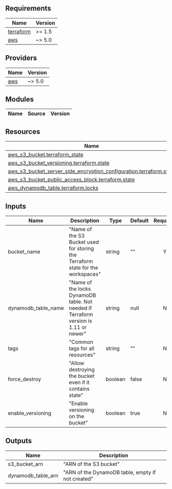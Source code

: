 <!-- BEGIN_TF_DOCS -->
## Requirements

| Name | Version |
|------|---------|
| <a name="requirement_terraform"></a> [terraform](#requirement\_terraform) | >= 1.5 |
| <a name="requirement_aws"></a> [aws](#requirement\_aws) | ~> 5.0 |

## Providers

| Name | Version |
|------|---------|
| <a name="provider_aws"></a> [aws](#provider\_aws) | ~> 5.0 |

## Modules

| Name | Source | Version |
|------|--------|---------|

## Resources

| Name | Type |
|------|------|
| [aws_s3_bucket.terraform_state](https://registry.terraform.io/providers/hashicorp/aws/latest/docs/resources/s3_bucket) | resource |
| [aws_s3_bucket_versioning.terraform.state](https://registry.terraform.io/providers/hashicorp/aws/latest/docs/resources/s3_bucket_versioning) | resource |
| [aws_s3_bucket_server_side_encryption_configuration.terraform.state](https://registry.terraform.io/providers/hashicorp/aws/latest/docs/resources/s3_bucket_server_side_encryption_configuration) | resource |
| [aws_s3_bucket_public_access_block.terraform.state](https://registry.terraform.io/providers/hashicorp/aws/latest/docs/resources/s3_bucket_public_access_block) | resource |
| [aws_dynamodb_table.terraform.locks](https://registry.terraform.io/providers/hashicorp/aws/latest/docs/data-sources/dynamodb_table) | resource |


## Inputs

| Name | Description | Type | Default | Required |
|------|-------------|------|---------|:--------:|
| bucket_name | "Name of the S3 Bucket used for storing the Terraform state for the workspaces" | string | "" | Y |
| dynamodb_table_name | "Name of the locks DynamoDB table. Not needed if Terraform version is 1.11 or newer" | string | null | N |
| tags | "Common tags for all resources" | string | "" | N |
| force_destroy | "Allow destroying the bucket even if it contains state" | boolean | false | N |
| enable_versioning | "Enable versioning on the bucket" | boolean | true | N |


## Outputs

| Name | Description |
|------|-------------|
| s3_bucket_arn | "ARN of the S3 bucket" |
| dynamodb_table_arn | "ARN of the DynamoDB table, empty if not created" |

<!-- END_TF_DOCS -->

